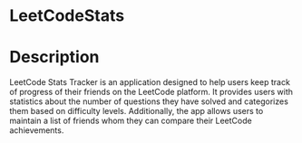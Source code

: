 # LeetCodeStats

# Description
LeetCode Stats Tracker is an application designed to help users keep track of progress of their friends on the LeetCode platform. It provides users with statistics about the number of questions they have solved and categorizes them based on difficulty levels. Additionally, the app allows users to maintain a list of friends whom they can compare their LeetCode achievements.
